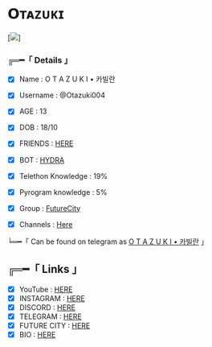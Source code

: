 #  𝗢ᴛᴀᴢᴜᴋɪ

[![](https://te.legra.ph/file/6c6e0a75e3b222f7e19a0.jpg)]


###  ╔═━「 Details 」

- [x] Name : O T A Z U K I • 카빌란

- [x] Username : @Otazuki004

- [x] AGE : 13

- [x] DOB : 18/10

- [x] FRIENDS : [HERE](https://t.me/otazuki_bio/14)

- [x] BOT : [HYDRA](https://telegram.dog/Hydra_100_bot)

- [x] Telethon Knowledge : 19%

- [x] Pyrogram knowledge : 5%

- [x] Group : [FutureCity](https://telegram.dog/FutureCity004)

- [x] Channels : [Here](https://t.me/otazuki_bio/16)

╘═━「 Can be found on telegram as [O T A Z U K I • 카빌란](https://telegram.dog/Otazuki_004) 」

## ╔═━「 Links 」

- [x] YouTube : [HERE](https://bit.ly/3ChmXad)
- [x] INSTAGRAM : [HERE](https://bit.ly/3yrFJKU)
- [x] DISCORD : [HERE](https://bit.ly/3RPdooH)
- [x] TELEGRAM : [HERE](https://t.me/Otazuki_004)
- [x] FUTURE CITY : [HERE](https://telegram.dog/futureCity005)
- [x] BIO : [HERE](https://telegram.dog/Otazuki_bio)
